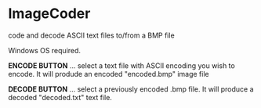 # ImageCoder
code and decode ASCII text files to/from a BMP file

Windows OS required.

<b>ENCODE BUTTON</b> ... select a text file with ASCII encoding you wish to encode. It will produde an encoded "encoded.bmp" image file

<b>DECODE BUTTON</b> ... select a previously encoded .bmp file. It will produce a decoded "decoded.txt" text file.
